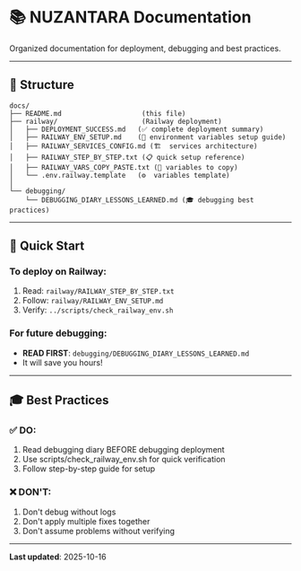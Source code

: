 # 📚 NUZANTARA Documentation

Organized documentation for deployment, debugging and best practices.

---

## 📁 Structure

```
docs/
├── README.md                    (this file)
├── railway/                     (Railway deployment)
│   ├── DEPLOYMENT_SUCCESS.md   (✅ complete deployment summary)
│   ├── RAILWAY_ENV_SETUP.md    (🔧 environment variables setup guide)
│   ├── RAILWAY_SERVICES_CONFIG.md (🏗️  services architecture)
│   ├── RAILWAY_STEP_BY_STEP.txt (📋 quick setup reference)
│   ├── RAILWAY_VARS_COPY_PASTE.txt (📝 variables to copy)
│   └── .env.railway.template   (⚙️  variables template)
│
└── debugging/
    └── DEBUGGING_DIARY_LESSONS_LEARNED.md (🎓 debugging best practices)
```

---

## 🚀 Quick Start

### To deploy on Railway:
1. Read: `railway/RAILWAY_STEP_BY_STEP.txt`
2. Follow: `railway/RAILWAY_ENV_SETUP.md`
3. Verify: `../scripts/check_railway_env.sh`

### For future debugging:
- **READ FIRST**: `debugging/DEBUGGING_DIARY_LESSONS_LEARNED.md`
- It will save you hours!

---

## 🎓 Best Practices

### ✅ DO:
1. Read debugging diary BEFORE debugging deployment
2. Use scripts/check_railway_env.sh for quick verification
3. Follow step-by-step guide for setup

### ❌ DON'T:
1. Don't debug without logs
2. Don't apply multiple fixes together
3. Don't assume problems without verifying

---

**Last updated**: 2025-10-16

